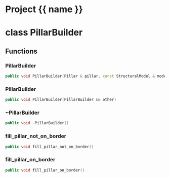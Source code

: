 <script setup>
import {useRoute} from 'vitepress'
const {path} = useRoute()
const tokens = path.split('/')
const words = tokens[2].split('-');
for (let i = 0; i < words.length; i++) {
    words[i] = words[i].charAt(0).toUpperCase() + words[i].slice(1);
    words[i] = words[i].replace('geode', 'Geode')
}
const name = words.join('-');
</script>
# Project {{ name }}

# class PillarBuilder


## Functions

### PillarBuilder

```cpp
public void PillarBuilder(Pillar & pillar, const StructuralModel & model, Span top_surfaces_ids, Span bottom_surfaces_ids, const ModelMeshesAABBTree3D & surfaces_aabb_trees, const BackgroundSurface & background_surface, Span surface_groups_order, const TriangulatedSurface2D & top_surface)
```


### PillarBuilder

```cpp
public void PillarBuilder(PillarBuilder && other)
```


### ~PillarBuilder

```cpp
public void ~PillarBuilder()
```


### fill_pillar_not_on_border

```cpp
public void fill_pillar_not_on_border()
```


### fill_pillar_on_border

```cpp
public void fill_pillar_on_border()
```




